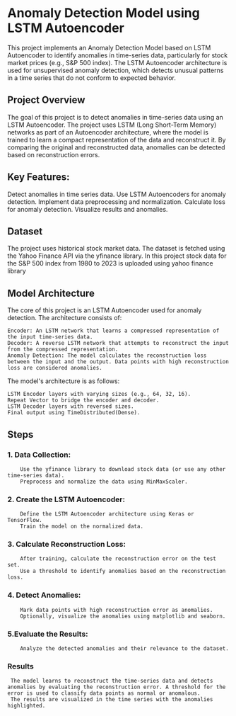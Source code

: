 # Anomaly Detection Model using LSTM Autoencoder

This project implements an Anomaly Detection Model based on LSTM Autoencoder to identify anomalies in time-series data, particularly for stock market prices (e.g., S&P 500 index). The LSTM Autoencoder architecture is used for unsupervised anomaly detection, which detects unusual patterns in a time series that do not conform to expected behavior.

## Project Overview

The goal of this project is to detect anomalies in time-series data using an LSTM Autoencoder. The project uses LSTM (Long Short-Term Memory) networks as part of an Autoencoder architecture, where the model is trained to learn a compact representation of the data and reconstruct it. By comparing the original and reconstructed data, anomalies can be detected based on reconstruction errors.

## Key Features:

  Detect anomalies in time series data.
  Use LSTM Autoencoders for anomaly detection.
  Implement data preprocessing and normalization.
  Calculate loss for anomaly detection.
  Visualize results and anomalies.

## Dataset

The project uses historical stock market data. The dataset is fetched using the Yahoo Finance API via the yfinance library. In this project stock data for the S&P 500 index from 1980 to 2023 is uploaded using yahoo finance library


## Model Architecture

The core of this project is an LSTM Autoencoder used for anomaly detection. The architecture consists of:

    Encoder: An LSTM network that learns a compressed representation of the input time-series data.
    Decoder: A reverse LSTM network that attempts to reconstruct the input from the compressed representation.
    Anomaly Detection: The model calculates the reconstruction loss between the input and the output. Data points with high reconstruction loss are considered anomalies.

The model's architecture is as follows:

    LSTM Encoder layers with varying sizes (e.g., 64, 32, 16).
    Repeat Vector to bridge the encoder and decoder.
    LSTM Decoder layers with reversed sizes.
    Final output using TimeDistributed(Dense).

## Steps
### 1. Data Collection:
        Use the yfinance library to download stock data (or use any other time-series data).
        Preprocess and normalize the data using MinMaxScaler.

### 2. Create the LSTM Autoencoder:
        Define the LSTM Autoencoder architecture using Keras or TensorFlow.
        Train the model on the normalized data.

### 3. Calculate Reconstruction Loss:
        After training, calculate the reconstruction error on the test set.
        Use a threshold to identify anomalies based on the reconstruction loss.

### 4. Detect Anomalies:
        Mark data points with high reconstruction error as anomalies.
        Optionally, visualize the anomalies using matplotlib and seaborn.

### 5.Evaluate the Results:
        Analyze the detected anomalies and their relevance to the dataset.

### Results

     The model learns to reconstruct the time-series data and detects anomalies by evaluating the reconstruction error. A threshold for the error is used to classify data points as normal or anomalous.
     The results are visualized in the time series with the anomalies highlighted.

